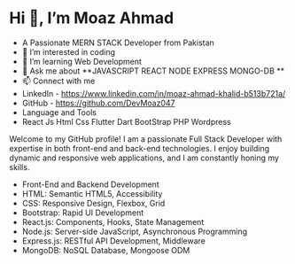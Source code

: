 #  Hi 👋, I’m Moaz Ahmad
- A Passionate MERN STACK Developer from Pakistan
- 👀 I’m interested in coding
- 🌱 I’m learning Web Development
- 💬 Ask me about                                 **JAVASCRIPT REACT NODE EXPRESS MONGO-DB  **
- 📫 Connect with me 
- LinkedIn - https://www.linkedin.com/in/moaz-ahmad-khalid-b513b721a/
- GitHub - https://github.com/DevMoaz047
- Language and Tools
- React Js Html Css Flutter Dart BootStrap PHP Wordpress 
 
Welcome to my GitHub profile! I am a passionate Full Stack Developer with expertise in both front-end and back-end technologies. I enjoy building dynamic and responsive web applications, and I am constantly honing my skills.
- Front-End and Backend Development
- HTML: Semantic HTML5, Accessibility
- CSS: Responsive Design, Flexbox, Grid
- Bootstrap: Rapid UI Development
- React.js: Components, Hooks, State Management
- Node.js: Server-side JavaScript, Asynchronous Programming
- Express.js: RESTful API Development, Middleware
- MongoDB: NoSQL Database, Mongoose ODM
